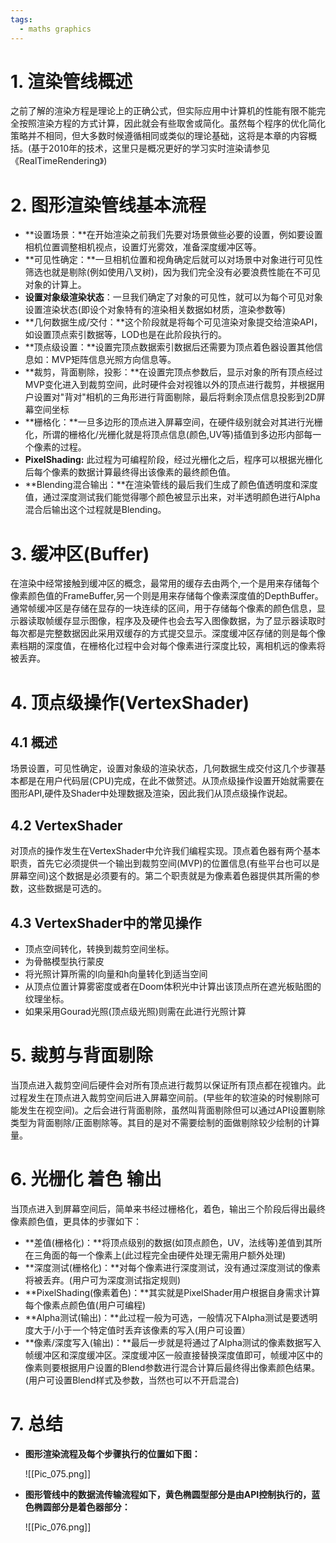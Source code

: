 ```yaml
---
tags:
  - maths graphics
---
```


# 1. 渲染管线概述

之前了解的渲染方程是理论上的正确公式，但实际应用中计算机的性能有限不能完全按照渲染方程的方式计算，因此就会有些取舍或简化。虽然每个程序的优化简化策略并不相同，但大多数时候遵循相同或类似的理论基础，这将是本章的内容概括。(基于2010年的技术，这里只是概况更好的学习实时渲染请参见《RealTimeRendering》)

# 2. 图形渲染管线基本流程

- **设置场景：**在开始渲染之前我们先要对场景做些必要的设置，例如要设置相机位置调整相机视点，设置灯光雾效，准备深度缓冲区等。
- **可见性确定：**一旦相机位置和视角确定后就可以对场景中对象进行可见性筛选也就是剔除(例如使用八叉树)，因为我们完全没有必要浪费性能在不可见对象的计算上。
- **设置对象级渲染状态**：一旦我们确定了对象的可见性，就可以为每个可见对象设置渲染状态(即设个对象特有的渲染相关数据如材质，渲染参数等)
- **几何数据生成/交付：**这个阶段就是将每个可见渲染对象提交给渲染API，如设置顶点索引数据等，LOD也是在此阶段执行的。
- **顶点级设置：**设置完顶点数据索引数据后还需要为顶点着色器设置其他信息如：MVP矩阵信息光照方向信息等。
- **裁剪，背面剔除，投影：**在设置完顶点参数后，显示对象的所有顶点经过MVP变化进入到裁剪空间，此时硬件会对视锥以外的顶点进行裁剪，并根据用户设置对"背对"相机的三角形进行背面剔除，最后将剩余顶点信息投影到2D屏幕空间坐标
- **栅格化：**一旦多边形的顶点进入屏幕空间，在硬件级别就会对其进行光栅化，所谓的栅格化/光栅化就是将顶点信息(颜色,UV等)插值到多边形内部每一个像素的过程。
- **PixelShading:** 此过程为可编程阶段，经过光栅化之后，程序可以根据光栅化后每个像素的数据计算最终得出该像素的最终颜色值。 
- **Blending混合输出：**在渲染管线的最后我们生成了颜色值透明度和深度值，通过深度测试我们能觉得哪个颜色被显示出来，对半透明颜色进行Alpha混合后输出这个过程就是Blending。

# 3. 缓冲区(Buffer)

在渲染中经常接触到缓冲区的概念，最常用的缓存去由两个,一个是用来存储每个像素颜色值的FrameBuffer,另一个则是用来存储每个像素深度值的DepthBuffer。通常帧缓冲区是存储在显存的一块连续的区间，用于存储每个像素的颜色信息，显示器读取帧缓存显示图像，程序及及硬件也会去写入图像数据，为了显示器读取时每次都是完整数据因此采用双缓存的方式提交显示。深度缓冲区存储的则是每个像素档期的深度值，在栅格化过程中会对每个像素进行深度比较，离相机远的像素将被丢弃。

# 4. 顶点级操作(VertexShader)

## 4.1 概述

场景设置，可见性确定，设置对象级的渲染状态，几何数据生成交付这几个步骤基本都是在用户代码层(CPU)完成，在此不做赘述。从顶点级操作设置开始就需要在图形API,硬件及Shader中处理数据及渲染，因此我们从顶点级操作说起。

## 4.2 VertexShader

对顶点的操作发生在VertexShader中允许我们编程实现。顶点着色器有两个基本职责，首先它必须提供一个输出到裁剪空间(MVP)的位置信息(有些平台也可以是屏幕空间)这个数据是必须要有的。第二个职责就是为像素着色器提供其所需的参数，这些数据是可选的。

## 4.3 VertexShader中的常见操作

- 顶点空间转化，转换到裁剪空间坐标。
- 为骨骼模型执行蒙皮
- 将光照计算所需的l向量和h向量转化到适当空间
- 从顶点位置计算雾密度或者在Doom体积光中计算出该顶点所在遮光板贴图的纹理坐标。
- 如果采用Gourad光照(顶点级光照)则需在此进行光照计算

# 5. 裁剪与背面剔除

当顶点进入裁剪空间后硬件会对所有顶点进行裁剪以保证所有顶点都在视锥内。此过程发生在顶点进入裁剪空间后进入屏幕空间前。(早些年的软渲染的时候剔除可能发生在视空间)。之后会进行背面剔除，虽然叫背面剔除但可以通过API设置剔除类型为背面剔除/正面剔除等。其目的是对不需要绘制的面做剔除较少绘制的计算量。

# 6. 光栅化 着色 输出

当顶点进入到屏幕空间后，简单来书经过栅格化，着色，输出三个阶段后得出最终像素颜色值，更具体的步骤如下：
- **差值(栅格化)：**将顶点级别的数据(如顶点颜色，UV，法线等)差值到其所在三角面的每一个像素上(此过程完全由硬件处理无需用户额外处理)
- **深度测试(栅格化)：**对每个像素进行深度测试，没有通过深度测试的像素将被丢弃。(用户可为深度测试指定规则)
- **PixelShading(像素着色)：**其实就是PixelShader用户根据自身需求计算每个像素点颜色值(用户可编程)
- **Alpha测试(输出)：**此过程一般为可选，一般情况下Alpha测试是要透明度大于/小于一个特定值时丢弃该像素的写入(用户可设置）
- **像素/深度写入(输出)：**最后一步就是将通过了Alpha测试的像素数据写入帧缓冲区和深度缓冲区。深度缓冲区一般直接替换深度值即可，帧缓冲区中的像素则要根据用户设置的Blend参数进行混合计算后最终得出像素颜色结果。(用户可设置Blend样式及参数，当然也可以不开启混合)

# 7. 总结

- **图形渲染流程及每个步骤执行的位置如下图：**

	![[Pic_075.png]]

- **图形管线中的数据流传输流程如下，黄色椭圆型部分是由API控制执行的，蓝色椭圆部分是着色器部分：**

	![[Pic_076.png]]
